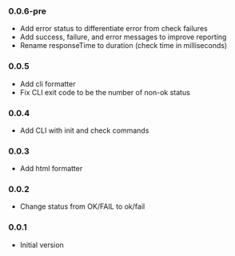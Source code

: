 ### 0.0.6-pre
* Add error status to differentiate error from check failures
* Add success, failure, and error messages to improve reporting
* Rename responseTime to duration (check time in milliseconds)

### 0.0.5
* Add cli formatter
* Fix CLI exit code to be the number of non-ok status

### 0.0.4
* Add CLI with init and check commands

### 0.0.3
* Add html formatter 

### 0.0.2
* Change status from OK/FAIL to ok/fail

### 0.0.1
* Initial version
